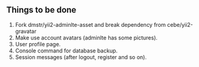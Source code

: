 Things to be done
-----------------

1. Fork dmstr/yii2-adminlte-asset and break dependency from cebe/yii2-gravatar
2. Make use account avatars (adminlte has some pictures).
3. User profile page.
4. Console command for database backup.
5. Session messages (after logout, register and so on).

